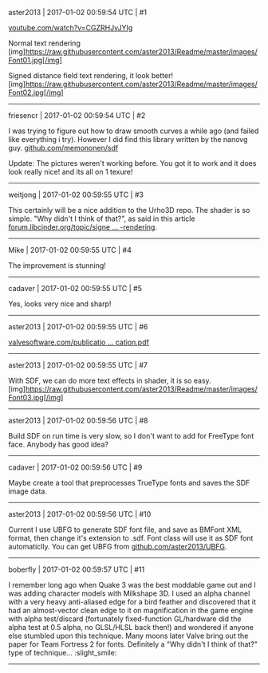 aster2013 | 2017-01-02 00:59:54 UTC | #1

[youtube.com/watch?v=CGZRHJvJYIg](http://www.youtube.com/watch?v=CGZRHJvJYIg)

Normal text rendering
[img]https://raw.githubusercontent.com/aster2013/Readme/master/images/Font01.jpg[/img]

Signed distance field text rendering, it look better!
[img]https://raw.githubusercontent.com/aster2013/Readme/master/images/Font02.jpg[/img]

-------------------------

friesencr | 2017-01-02 00:59:54 UTC | #2

I was trying to figure out how to draw smooth curves a while ago (and failed like everything i try).  However I did find this library written by the nanovg guy. [github.com/memononen/sdf](https://github.com/memononen/sdf)

Update:
The pictures weren't working before.  You got it to work and it does look really nice! and its all on 1 texure!

-------------------------

weitjong | 2017-01-02 00:59:55 UTC | #3

This certainly will be a nice addition to the Urho3D repo. The shader is so simple. "Why didn't I think of that?", as said in this article [forum.libcinder.org/topic/signe ... -rendering](https://forum.libcinder.org/topic/signed-distance-field-font-rendering).

-------------------------

Mike | 2017-01-02 00:59:55 UTC | #4

The improvement is stunning!

-------------------------

cadaver | 2017-01-02 00:59:55 UTC | #5

Yes, looks very nice and sharp!

-------------------------

aster2013 | 2017-01-02 00:59:55 UTC | #6

[valvesoftware.com/publicatio ... cation.pdf](http://www.valvesoftware.com/publications/2007/SIGGRAPH2007_AlphaTestedMagnification.pdf)

-------------------------

aster2013 | 2017-01-02 00:59:55 UTC | #7

With SDF, we can do more text effects in shader, it is so easy.
[img]https://raw.githubusercontent.com/aster2013/Readme/master/images/Font03.jpg[/img]

-------------------------

aster2013 | 2017-01-02 00:59:56 UTC | #8

Build SDF on run time is very slow, so I don't want to add for FreeType font face. Anybody has good idea?

-------------------------

cadaver | 2017-01-02 00:59:56 UTC | #9

Maybe create a tool that preprocesses TrueType fonts and saves the SDF image data.

-------------------------

aster2013 | 2017-01-02 00:59:56 UTC | #10

Current I use UBFG to generate SDF font file, and save as BMFont XML format, then change it's extension to .sdf. Font class will use it as SDF font automaticlly. You can get UBFG from [github.com/aster2013/UBFG](https://github.com/aster2013/UBFG).

-------------------------

boberfly | 2017-01-02 00:59:57 UTC | #11

I remember long ago when Quake 3 was the best moddable game out and I was adding character models with Milkshape 3D. I used an alpha channel with a very heavy anti-aliased edge for a bird feather and discovered that it had an almost-vector clean edge to it on magnification in the game engine with alpha test/discard (fortunately fixed-function GL/hardware did the alpha test at 0.5 alpha, no GLSL/HLSL back then!) and wondered if anyone else stumbled upon this technique. Many moons later Valve bring out the paper for Team Fortress 2 for fonts. Definitely a "Why didn't I think of that?" type of technique... :slight_smile:

-------------------------

